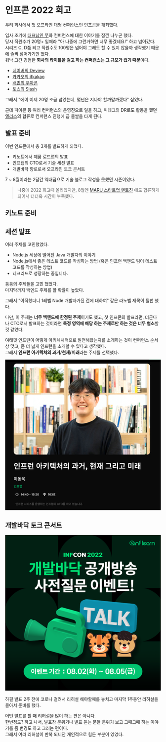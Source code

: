 # 인프콘 2022 회고

우리 회사에서 첫 오프라인 대형 컨퍼런스인 [인프콘](https://infcon.day/)을 개최했다.  
  
입사 초기에 [대표님인 쭈](https://www.hyungjoo.me/category/startup/inflearn/)와 컨퍼런스에 대한 이야기를 잠깐 나누곤 했다.  
당시 직원수가 20명+ 일때라 "아 나중에 그런거하면 너무 좋겠네요!" 하고 넘어갔다.  
시리즈 C, D쯤 되고 직원수도 100명은 넘어야 그래도 할 수 있지 않을까 생각했기 때문에 슬쩍 넘어가기만 했다.  
워낙 그간 경험한 **회사의 타이틀을 걸고 하는 컨퍼런스는 그 규모가 컸기 때문**이다.

* [네이버의 Deview](https://deview.kr/2021)
* [카카오의 ifkakao](https://if.kakao.com/)
* [배민의 우아콘](https://woowacon.com/)
* [토스의 Slash](https://toss.im/slash-21)

그래서 "에이 이제 20명 조금 넘었는데, 몇년은 지나야 할까말까겠다" 싶었다.  
    
근데 파이콘 등 여러 컨퍼런스의 운영진으로 일을 하고, 빅테크의 DR로도 활동을 했던 [엘리스](https://www.youtube.com/channel/UCjQkARPk6IB9CCaxFqSg1Zg)의 합류로 컨퍼런스 진행에 급 물쌀을 타게 된다.



## 발표 준비

이번 인프콘에서 총 3개를 발표하게 되었다.  

* 키노트에서 제품 로드맵의 발표
* 인프랩의 CTO로서 기술 세션 발표
* 개발바닥 향로로서 오프라인 토크 콘서트

7 ~ 8월이라는 2달간 역대급으로 기술 블로그 작성을 못했던 시즌이였다.  

> 나중에 2022 회고때 올리겠지만, 8월엔 [MARU 스타트업 멘토진](https://maru.org/office/connect) 에도 합류하게 되어서 더더욱 시간이 부족했다.


## 키노트 준비
## 세션 발표

여러 주제를 고민했었다.  

* Node.js 세상에 떨어진 Java 개발자의 이야기
* Node.js에서 좋은 테스트 코드를 작성하는 방법 (혹은 인프런 백엔드 팀이 테스트 코드를 작성하는 방법)
* 테크리드로 성장하는 중입니다.

등등의 주제들을 고민 했었다.  
마지막까지 백엔드 주제를 할 확률이 높았다.  
  
그래서 "이직했더니 1레벨 Node 개발자가된 건에 대하여" 같은 라노벨 제목이 될뻔 했다.  
  
다만, 이 주제는 **너무 백엔드에 한정된 주제**이기도 했고, 첫 인프콘의 발표라면, 더군다나 CTO로서 발표하는 것이라면 **특정 영역에 해당 하는 주제로만 하는 것은 너무 협소**할 것 같았다.  
  
여태껏 인프런이 어떻게 아키텍처적으로 발전해왔는지를 소개하는 것이 컨퍼런스 순서상 맞고, 좀 더 넓게 인프런을 소개할 수 있다고 생각했다.  
그래서 **인프런 아키텍처의 과거/현재/미래**라는 주제를 선택했다.  

![session](./images/session.png)
## 개발바닥 토크 콘서트

![devbadak](./images/devbadak.png)

하필 발표 2주 전에 코로나 걸려서 리허설 해야할때를 놓치고 마지막 1주동안 리허설을 몰아서 준비를 했다.  
  
어떤 발표를 할 때 리허설을 많이 하는 편은 아니다.  
한번정도? 하고 나서, 발표장 분위기나 발표 듣는 분들 분위기 보고 그때그때 하는 이야기를 좀 변경도 하고 그러는 편이다.  
그래서 여러 리허설이 반복 되니깐 개인적으로 힘든 부분이 있었다.  
